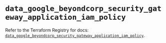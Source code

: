 # `data_google_beyondcorp_security_gateway_application_iam_policy`

Refer to the Terraform Registry for docs: [`data_google_beyondcorp_security_gateway_application_iam_policy`](https://registry.terraform.io/providers/hashicorp/google-beta/6.49.3/docs/data-sources/google_beyondcorp_security_gateway_application_iam_policy).
